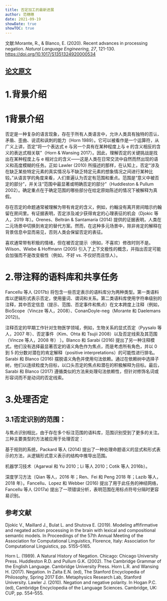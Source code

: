 ```yaml
---
title: 否定加工的最新进展
author: 范穗穗
date: 2021-09-19
showDate: true
showTOC: true
---
```

文献:Morante, R., & Blanco, E. (2020). Recent advances in processing negation. *Natural Language Engineering, 27*, 121-130. https://doi.org/10.1017/S1351324920000534

[论文原文](../Source_Files/2021-09-19-FSS1.Pdf)
---
# 1.背景介绍
# 1背景介绍
否定是一种复杂的语言现象，存在于所有人类语言中，允许人类具有独特的否认、矛盾、歪曲、说谎和讽刺的能力（Horn 1989）。它可以被看作是一个运算符，从广义上讲，否定“将一个表达式 e 与另一个具有在某种程度上与 e 的含义相反的含义的表达式相关联”（Horn & Wansing 2017）。因此，理解否定的关键挑战是找出在某种程度上与 e 相对立的含义——这是人类在日常交流中自然而然出现的语义和高度模糊的任务。正如 Lawler (2010) 所描述的那样，在认知上，否定“涉及在缺乏某些特定元素的真实情况与不缺乏特定元素的想象情况之间进行某种比较。”从语言学的角度来看，人们普遍认为否定有范围和重点。范围是“意义中被否定的部分”，并关注“范围中最显著或明确否定的部分”（Huddleston & Pullum 2002）。确定重点在于确定范围的哪些部分在给定原始陈述的情况下被解释为真假。

存在否定的命题通常被理解为带有肯定的含义，例如，约翰没有离开房间暗示约翰留在房间里。有证据表明，否定涉及减少获得肯定的心理表征的机会（Djokic 等人，2019 年）。Orenes、Beltrán & Santamaría (2014) 提供的证据表明，人类在二元场景中切换到肯定的替代方案。然而，在这种多元场景中，除非肯定的解释在背景信息中显而易见，否则人类会保留否定的表征。

喜欢通常带有积极的情绪，但在被否定提示（例如，不喜欢）修改时则不是。Wilson、Wiebe & Hoffmann (2005) 引入了上下文极性的概念，并指出否定可能会加强而不是改变极性（例如，不好 vs. 不仅好而且惊人）。
# 2.带注释的语料库和共享任务
Fancellu 等人 (2017b) 将包含一些否定表示的语料库分为两种类型。第一类语料库以逻辑形式表示否定，使用量词、谓词和关系。第二类语料库使用字符串级别的注释，其中否定信息（提示、范围、否定事件和焦点）在文本跨度上注释（例如，BioScope（Vincze 等人，2008）、ConanDoyle-neg（Morante 和 Daelemans 2012))。

注释否定的早期工作针对生物医学领域，例如，生物关系的显式否定（Pyysalo 等人，2007 年）、否定事件（Kim、Ohta 和 Tsujii 2008）以及否定线索及其范围（Vincze 等人，2008 年） ）。Blanco 和 Sarabi (2016) 提出了另一种注释模式。他们没有选择最显著否定的语义角色作为焦点，而是考虑所有角色，并以 0 到 5 的分数对潜在的肯定解释（positive interpretations）的可能性进行排名。Sarabi 和 Blanco (2016) 摆脱语义角色并使用句法依赖。通过在依赖树中选择子树，他们以连续粒度为目标，以口头否定的焦点和潜在的积极解释为目标。最后，Sarabi 和 Blanco (2017) 遵循类似的方法来处理句法依赖性，但针对修饰名词或形容词而不是动词的否定线索。
# 3.处理否定
## 3.1否定识别的范围：
与焦点识别相比，由于存在多个标注范围的语料库，范围识别受到了更多的关注。三种主要类型的方法被应用于处理否定：

基于规则的系统，Packard 等人 (2014) 提出了一种处理命题语义的显式和形式表示的方法，从逻辑形式意义表示的结构中推导出范围。

机器学习技术（Agarwal 和 Yu 2010；Li 等人 2010；Cotik 等人 2016b）。

深度学习方法（Qian 等人，2016 年；Ren、Fei 和 Peng 2018 年；Lazib 等人，2018 年）。Fancellu、Lopez 和 Webber (2016) 提出了用于此任务的神经网络，Fancellu 等人 (2017a) 提出了一项错误分析，表明范围在用标点符号分隔时更容易识别。

## 参考文献
Djokic V., Maillard J., Bulat L. and Shutova E. (2019). Modeling affifirmative and negated action processing in the brain with lexical and compositional semantic models. In Proceedings of the 57th Annual Meeting of the Association for Computational Linguistics, Florence, Italy: Association for Computational Linguistics, pp. 5155–5165.

Horn L. (1989). A Natural History of Negation. Chicago: Chicago University Press.
Huddleston R.D. and Pullum G.K. (2002). The Cambridge Grammar of the English Language. Cambridge University Press.
Horn L.R. and Wansing H. (2017). Negation. In Zalta E.N. (ed), The Stanford Encyclopedia of Philosophy, Spring 2017 Edn. Metaphysics Research Lab, Stanford University.
Lawler J. (2010). Negation and negative polarity. In Hogan P.C. (ed), Cambridge Encyclopedia of the Language Sciences. Cambridge, UK: CUP, pp. 554–555.


